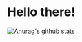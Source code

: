 <h1>Hello there!</h1>

[![Anurag's github stats](https://github-readme-stats.vercel.app/api?username=ruantiengo)](https://github.com/anuraghazra/github-readme-stats)

